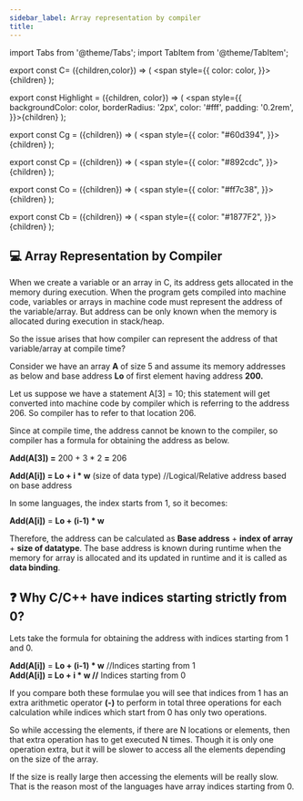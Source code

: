 ```yaml
---
sidebar_label: Array representation by compiler
title:    
---
```

import Tabs from '@theme/Tabs';
import TabItem from '@theme/TabItem';
 

export const C= ({children,color}) => ( <span style={{
      color: color,
    }}>{children}</span> );

export const Highlight = ({children, color}) => ( <span style={{
      backgroundColor: color,
      borderRadius: '2px',
      color: '#fff',
      padding: '0.2rem',
    }}>{children}</span> );

export const Cg = ({children}) => ( <span style={{
      color: "#60d394",
    }}>{children}</span> );

export const Cp = ({children}) => ( <span style={{
      color: "#892cdc",
    }}>{children}</span> );

export const Co = ({children}) => ( <span style={{
      color: "#ff7c38",
    }}>{children}</span> );

export const Cb = ({children}) => ( <span style={{
      color: "#1877F2",
    }}>{children}</span> );

## 💻 Array Representation by Compiler

When we create a variable or an array in C, its address gets allocated in the memory
during execution. When the program gets compiled into machine code, variables or
arrays in machine code must represent the address of the variable/array. But
address can be only known when the memory is allocated during execution in
stack/heap.

So the issue arises that how compiler can represent the address of that
variable/array at compile time?

Consider we have an array **A** of size 5 and assume its memory addresses as below
and base address **Lo** of first element having address **200.**

Let us suppose we have a statement A[3] = 10; this statement will get converted into
machine code by compiler which is referring to the address 206. So compiler has to
refer to that location 206.

Since at compile time, the address cannot be known to the compiler, so compiler
has a formula for obtaining the address as below.

**Add(A[3]) =** <C color="red">200 + 3 * 2 **=** 206 </C>  

**Add(A[i]) = Lo + i * w** (size of data type) //Logical/Relative address based on base address

In some languages, the index starts from 1, so it becomes:

**Add(A[i])** = **Lo + (i-1) * w**

Therefore, the address can be calculated as **<Cp>Base address</Cp>** + **<Cg>index of array</Cg>** + **<C color="red">size of
datatype</C>**. The base address is known during runtime when the memory for array is
allocated and its updated in runtime and it is called as **<Co>data binding</Co>**.

## ❓ Why C/C++ have indices starting strictly from 0?

Lets take the formula for obtaining the address with indices starting from 1 and 0.

**Add(A[i])** = **Lo + (i-1) * w** //Indices starting from 1  
**Add(A[i]) = Lo + i * w //** Indices starting from 0

If you compare both these formulae you will see that indices from 1 has an extra
arithmetic operator **(-)** to perform in total three operations for each calculation
while indices which start from 0 has only two operations.

So while accessing the elements, if there are N locations or elements, then that
extra operation has to get executed N times. Though it is only one operation extra,
but it will be slower to access all the elements depending on the size of the array.

If the size is really large then accessing the elements will be really slow. That is the
reason most of the languages have array indices starting from 0.
